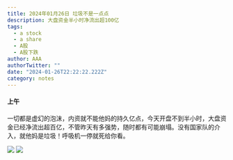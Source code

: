 ```yaml
---
title: 2024年01月26日 垃圾不是一点点
description: 大盘资金半小时净流出超100亿
tags:
  - a stock
  - a share
  - A股
  - A股下跌
author: AAA
authorTwitter: ""
date: "2024-01-26T22:22:22.222Z"
category: notes
---
```


#### 上午

一切都是虚幻的泡沫，内资就不能他妈的持久亿点，今天开盘不到半小时，大盘资金已经净流出超百亿，不管昨天有多强势，随时都有可能崩塌。没有国家队的介入，就他妈是垃圾！呼吸机一停就死给你看。

<img src="/images/uploads/2024-01/20240126-zs-global-09.58.png">
<img src="/images/uploads/2024-01/20240126-zs-as-09.56.png">
